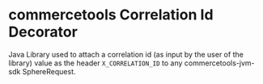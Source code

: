 # commercetools Correlation Id Decorator

Java Library used to attach a correlation id (as input by the user of the library) value as the header `X_CORRELATION_ID` to any 
commercetools-jvm-sdk SphereRequest.
